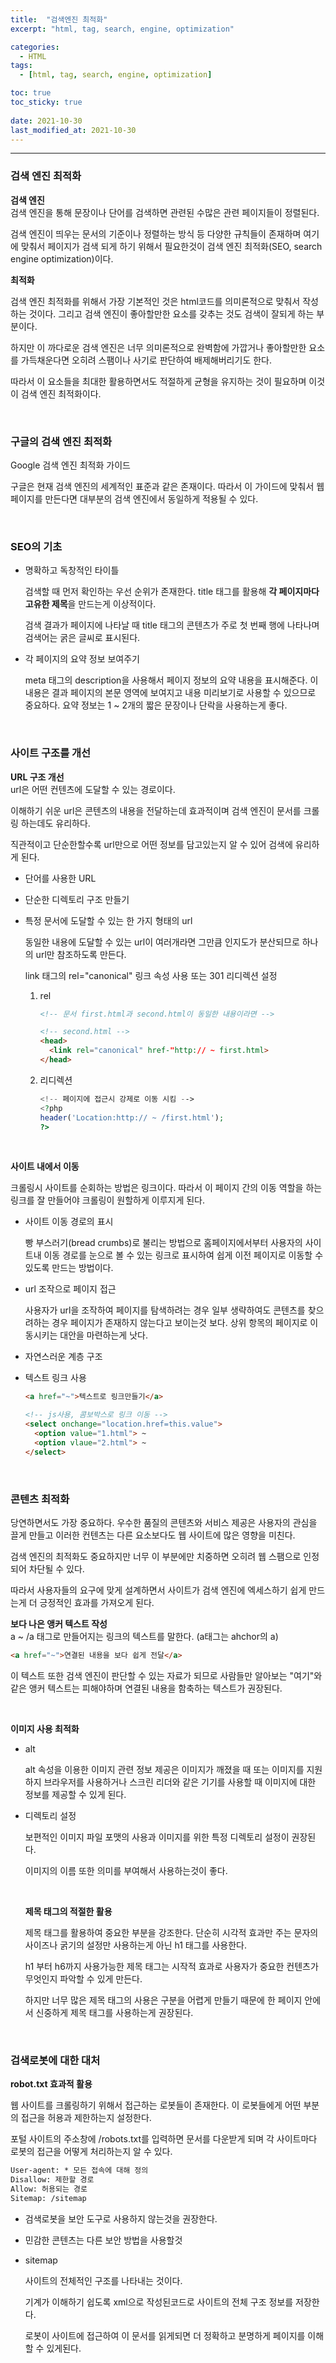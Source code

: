 ```yaml
---
title:  "검색엔진 최적화"
excerpt: "html, tag, search, engine, optimization"

categories:
  - HTML
tags:
  - [html, tag, search, engine, optimization]

toc: true
toc_sticky: true
 
date: 2021-10-30 
last_modified_at: 2021-10-30
---  
```


***

### 검색 엔진 최적화  

**검색 엔진**  
검색 엔진을 통해 문장이나 단어를 검색하면 관련된 수많은 관련 페이지들이 정렬된다.  

검색 엔진이 띄우는 문서의 기준이나 정렬하는 방식 등 다양한 규칙들이 존재하며 여기에 맞춰서 페이지가 검색 되게 하기 위해서 필요한것이 검색 엔진 최적화(SEO, search engine optimization)이다.  

**최적화**    

검색 엔진 최적화를 위해서 가장 기본적인 것은 html코드를 의미론적으로 맞춰서 작성하는 것이다. 그리고 검색 엔진이 좋아할만한 요소를 갖추는 것도 검색이 잘되게 하는 부분이다.  

하지만 이 까다로운 검색 엔진은 너무 의미론적으로 완벽함에 가깝거나 좋아할만한 요소를 가득채운다면 오히려 스팸이나 사기로 판단하여 배제해버리기도 한다.  

따라서 이 요소들을 최대한 활용하면서도 적절하게 균형을 유지하는 것이 필요하며 이것이 검색 엔진 최적화이다.  

<br>

### 구글의 검색 엔진 최적화  

<a hre="http://static.googleusercontent.com/media/www.google.com/ko//intl/ko/webmasters/docs/search-engine-optimization-starter-guide-ko.pdf">Google 검색 엔진 최적화 가이드</a>  

구글은 현재 검색 엔진의 세계적인 표준과 같은 존재이다. 따라서 이 가이드에 맞춰서 웹 페이지를 만든다면 대부분의 검색 엔진에서 동일하게 적용될 수 있다.  

<br>

### SEO의 기초

* 명확하고 독창적인 타이틀  

  검색할 때 먼저 확인하는 우선 순위가 존재한다. title 태그를 활용해 <strong>각 페이지마다 고유한 제목</strong>을 만드는게 이상적이다.  
  
  검색 결과가 페이지에 나타날 때 title 태그의 콘텐츠가 주로 첫 번째 행에 나타나며 검색어는 굵은 글씨로 표시된다.  

* 각 페이지의 요약 정보 보여주기  

  meta 태그의 description을 사용해서 페이지 정보의 요약 내용을 표시해준다. 이 내용은 결과 페이지의 본문 영역에 보여지고 내용 미리보기로 사용할 수 있으므로 중요하다. 요약 정보는 1 ~ 2개의 짧은 문장이나 단락을 사용하는게 좋다.  

<br>

### 사이트 구조를 개선  

**URL 구조 개선**  
url은 어떤 컨텐츠에 도달할 수 있는 경로이다.  

이해하기 쉬운 url은 콘텐츠의 내용을 전달하는데 효과적이며 검색 엔진이 문서를 크롤링 하는데도 유리하다.  

직관적이고 단순한할수록 url만으로 어떤 정보를 담고있는지 알 수 있어 검색에 유리하게 된다.  

* 단어를 사용한 URL

* 단순한 디렉토리 구조 만들기  

* 특정 문서에 도달할 수 있는 한 가지 형태의 url  
   
  동일한 내용에 도달할 수 있는 url이 여러개라면 그만큼 인지도가 분산되므로 하나의 url만 참조하도록 만든다.  

  link 태그의 rel="canonical" 링크 속성 사용 또는 301 리디렉션 설정 

  1) rel  

      ```html
      <!-- 문서 first.html과 second.html이 동일한 내용이라면 -->

      <!-- second.html -->
      <head>
        <link rel="canonical" href-"http:// ~ first.html>
      </head>
      ```
  
  2) 리디렉션  

      ```php
      <!-- 페이지에 접근시 강제로 이동 시킴 -->
      <?php
      header('Location:http:// ~ /first.html');
      ?>
      ```
<br>

**사이트 내에서 이동**  

크롤링시 사이트를 순회하는 방법은 링크이다. 따라서 이 페이지 간의 이동 역할을 하는 링크를 잘 만들어야 크롤링이 원할하게 이루지게 된다.  

* 사이트 이동 경로의 표시  

  빵 부스러기(bread crumbs)로 불리는 방법으로 홈페이지에서부터 사용자의 사이트내 이동 경로를 눈으로 볼 수 있는 링크로 표시하여 쉽게 이전 페이지로 이동할 수 있도록 만드는 방법이다.  

* url 조작으로 페이지 접근  

  사용자가 url을 조작하여 페이지를 탐색하려는 경우 일부 생략하여도 콘텐츠를 찾으려하는 경우 페이지가 존재하지 않는다고 보이는것 보다. 상위 항목의 페이지로 이동시키는 대안을 마련하는게 낫다.  


* 자연스러운 계층 구조  

* 텍스트 링크 사용  

    ```html
    <a href="~">텍스트로 링크만들기</a>

    <!-- js사용, 콤보박스로 링크 이동 -->
    <select onchange="location.href=this.value">
      <option value="1.html"> ~
      <option vlaue="2.html"> ~
    </select>
    ```

<br/>

### 콘텐츠 최적화  

당연하면서도 가장 중요하다. 우수한 품질의 콘텐츠와 서비스 제공은 사용자의 관심을 끌게 만들고 이러한 컨텐츠는 다른 요소보다도 웹 사이트에 많은 영향을 미친다.  

검색 엔진의 최적화도 중요하지만 너무 이 부분에만 치중하면 오히려 웹 스팸으로 인정되어 차단될 수 있다.  

따라서 사용자들의 요구에 맞게 설계하면서 사이트가 검색 엔진에 엑세스하기 쉽게 만드는게 더 긍정적인 효과를 가져오게 된다.  

**보다 나은 앵커 텍스트 작성**  
a ~ /a 태그로 만들어지는 링크의 텍스트를 말한다.  (a태그는 ahchor의 a)

```html
<a href="~">연결된 내용을 보다 쉽게 전달</a>
```

이 텍스트 또한 검색 엔진이 판단할 수 있는 자료가 되므로 사람들만 알아보는 "여기"와 같은 앵커 텍스트는 피해야하며 연결된 내용을 함축하는 텍스트가 권장된다.  

<br>
 
**이미지 사용 최적화**  

* alt  
  
  alt 속성을 이용한 이미지 관련 정보 제공은 이미지가 깨졌을 때 또는 이미지를 지원하지 브라우저를 사용하거나 스크린 리더와 같은 기기를 사용할 때 이미지에 대한 정보를 제공할 수 있게 된다.  

* 디렉토리 설정  

  보편적인 이미지 파일 포맷의 사용과 이미지를 위한 특정 디렉토리 설정이 권장된다.  

  이미지의 이름 또한 의미를 부여해서 사용하는것이 좋다.  

  <br>

  **제목 태그의 적절한 활용**  

  제목 태그를 활용하여 중요한 부분을 강조한다. 단순히 시각적 효과만 주는 문자의 사이즈나 굵기의 설정만 사용하는게 아닌 h1 태그를 사용한다.  

  h1 부터 h6까지 사용가능한 제목 태그는 시작적 효과로 사용자가 중요한 컨텐츠가 무엇인지 파악할 수 있게 만든다.  

  하지만 너무 많은 제목 태그의 사용은 구분을 어렵게 만들기 때문에 한 페이지 안에서 신중하게 제목 태그를 사용하는게 권장된다.  


<br/>

### 검색로봇에 대한 대처  

**robot.txt 효과적 활용**  

웹 사이트를 크롤링하기 위해서 접근하는 로봇들이 존재한다. 이 로봇들에게 어떤 부분의 접근을 허용과 제한하는지 설정한다.  

포털 사이트의 주소창에 /robots.txt를 입력하면 문서를 다운받게 되며 각 사이트마다 로봇의 접근을 어떻게 처리하는지 알 수 있다.  

```html
User-agent: * 모든 접속에 대해 정의
Disallow: 제한할 경로
Allow: 허용되는 경로
Sitemap: /sitemap
```

* 검색로봇을 보안 도구로 사용하지 않는것을 권장한다.  

* 민감한 콘텐츠는 다른 보안 방법을 사용할것

* sitemap  

  사이트의 전체적인 구조를 나타내는 것이다. 

  기계가 이해하기 쉽도록 xml으로 작성된코드로 사이트의 전체 구조 정보를 저장한다.  

  로봇이 사이트에 접근하여 이 문서를 읽게되면 더 정확하고 분명하게 페이지를 이해할 수 있게된다.  